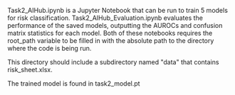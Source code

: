 Task2_AIHub.ipynb is a Jupyter Notebook that can be run to train 5 models for risk classification. Task2_AIHub_Evaluation.ipynb evaluates the performance of the saved models, outputting the AUROCs and confusion matrix statistics for each model. Both of these notebooks requires the root_path variable to be filled in with the absolute path to the directory where the code is being run.

This directory should include a subdirectory named "data" that contains risk_sheet.xlsx.

The trained model is found in task2_model.pt